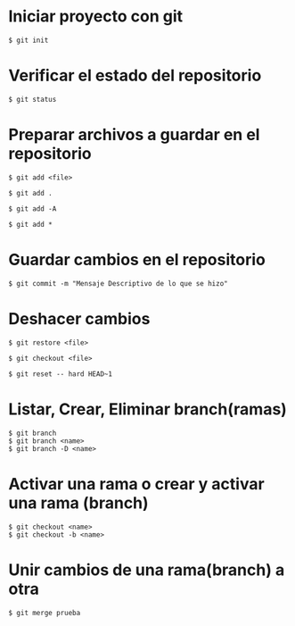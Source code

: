 # Iniciar proyecto con git 

    $ git init

# Verificar el estado del repositorio 

    $ git status

# Preparar archivos a guardar en el repositorio 

    $ git add <file>

    $ git add .

    $ git add -A

    $ git add *

# Guardar cambios en el repositorio 

    $ git commit -m "Mensaje Descriptivo de lo que se hizo"

# Deshacer cambios 

    $ git restore <file>

    $ git checkout <file>

    $ git reset -- hard HEAD~1


# Listar, Crear, Eliminar branch(ramas)

    $ git branch
    $ git branch <name>
    $ git branch -D <name>

# Activar una rama o crear y activar una rama (branch)

    $ git checkout <name>
    $ git checkout -b <name>


# Unir cambios de una rama(branch) a otra

    $ git merge prueba